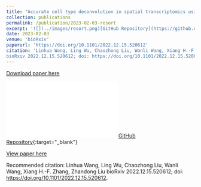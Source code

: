 ```yaml
---
title: "Accurate cell type deconvolution in spatial transcriptomics using a batch effect-free strategy"
collection: publications
permalink: /publication/2023-02-03-resort
excerpt: '![](../images/resort.png)[GitHub Repository](https://github.com/LiuzLab/ReSort_manuscript){:target=&quot;_blank&quot;}'
date: 2023-02-03
venue: 'bioRxiv'
paperurl: 'https://doi.org/10.1101/2022.12.15.520612'
citation: 'Linhua Wang, Ling Wu, Chaozhong Liu, Wanli Wang, Xiang H.-F. Zhang, Zhandong Liu
bioRxiv 2022.12.15.520612; doi: https://doi.org/10.1101/2022.12.15.520612'
---
```

<a href='https://doi.org/10.1101/2022.12.15.520612'>Download paper here</a>

![](../images/resort.pdf)[GitHub Repository](https://github.com/LiuzLab/ReSort_manuscript){:target=&quot;_blank&quot;}

[View paper here](https://doi.org/10.1101/2022.12.15.520612)

Recommended citation: Linhua Wang, Ling Wu, Chaozhong Liu, Wanli Wang, Xiang H.-F. Zhang, Zhandong Liu
bioRxiv 2022.12.15.520612; doi: https://doi.org/10.1101/2022.12.15.520612.